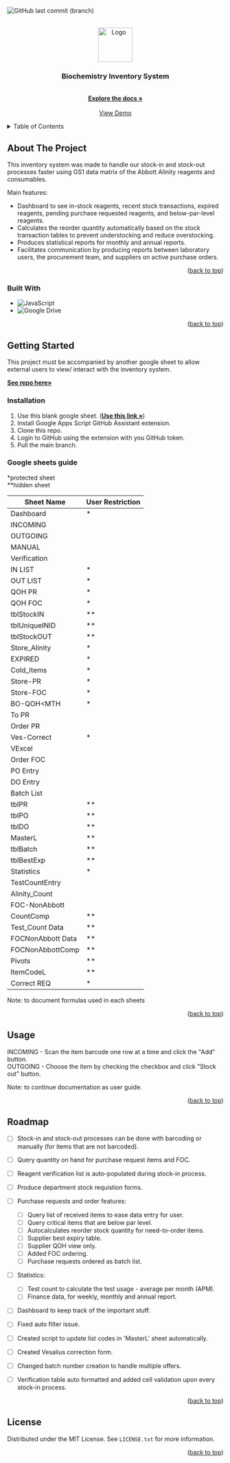 <a name="readme-top"></a>
![GitHub last commit (branch)](https://img.shields.io/github/last-commit/azmi-maz/inventory-system-for-biochem/main)

<!-- PROJECT LOGO -->
<br />
<div align="center">
  <a href="https://github.com/azmi-maz/inventory-system-for-biochem">
    <img src="https://user-images.githubusercontent.com/87229604/208306950-c85c5315-9ebf-4991-9ff7-fe0b83cad68a.gif" alt="Logo" width="80" height="80">
  </a>

<h3 align="center">Biochemistry Inventory System</h3>

  <p align="center">
    <br />
    <a href="https://github.com/azmi-maz/inventory-system-for-biochem"><strong>Explore the docs »</strong></a>
    <br />
    <br />
    <a href="https://docs.google.com/spreadsheets/d/1DA_8fUuL4t9OM61inJ-E4ElOMapTTt7QdZHvUHDeBkk/edit?usp=share_link">View Demo</a>
  </p>
</div>


<!-- TABLE OF CONTENTS -->
<details>
  <summary>Table of Contents</summary>
  <ol>
    <li>
      <a href="#about-the-project">About The Project</a>
      <ul>
        <li><a href="#built-with">Built With</a></li>
      </ul>
    </li>
    <li>
      <a href="#getting-started">Getting Started</a>
      <ul>
        <li><a href="#installation">Installation</a></li>
        <li><a href="#google-sheets-needed">Google sheets needed/a></li>
      </ul>
    </li>
    <li><a href="#usage">Usage</a></li>
    <li><a href="#roadmap">Roadmap</a></li>
    <li><a href="#license">License</a></li>
  </ol>
</details>



<!-- ABOUT THE PROJECT -->
## About The Project

This inventory system was made to handle our stock-in and stock-out processes faster using GS1 data matrix of the Abbott Alinity reagents and consumables.

Main features:
* Dashboard to see in-stock reagents, recent stock transactions, expired reagents, pending purchase requested reagents, and below-par-level reagents.
* Calculates the reorder quantity automatically based on the stock transaction tables to prevent understocking and reduce overstocking.
* Produces statistical reports for monthly and annual reports.
* Facilitates communication by producing reports between laboratory users, the procurement team, and suppliers on active purchase orders.

<p align="right">(<a href="#readme-top">back to top</a>)</p>



### Built With

* ![JavaScript](https://img.shields.io/badge/javascript-%23323330.svg?style=for-the-badge&logo=javascript&logoColor=%23F7DF1E)
* ![Google Drive](https://img.shields.io/badge/Google%20Drive-4285F4?style=for-the-badge&logo=googledrive&logoColor=white)

<p align="right">(<a href="#readme-top">back to top</a>)</p>



<!-- GETTING STARTED -->
## Getting Started

This project must be accompanied by another google sheet to allow external users to view/ interact with the inventory system.
<br />

<a href="https://github.com/azmi-maz/supplier-view-inventory-system"><strong>See repo here»</strong></a>

### Installation

1. Use this blank google sheet. (<a href="https://docs.google.com/spreadsheets/d/1EaFFXe-pCG0QoCwrrf4QZA1ujRWuNaJCXbmpY4sircQ/edit?usp=share_link"><strong>Use this link »</strong></a>)
2. Install Google Apps Script GitHub Assistant extension.
3. Clone this repo.
4. Login to GitHub using the extension with you GitHub token.
5. Pull the main branch.

### Google sheets guide

*protected sheet
<br />
**hidden sheet
<br />


| Sheet Name | User Restriction |
| ----------- | ----------- |
| Dashboard | * |
| INCOMING |  |
| OUTGOING |  |
| MANUAL |  |
| Verification | | 
| IN LIST | * |
| OUT LIST | * |
| QOH PR | * |
| QOH FOC | * |
| tblStockIN | ** |
| tblUniqueINID | ** |
| tblStockOUT | ** |
| Store_Alinity | * |
| EXPIRED | * |
| Cold_Items | * |
| Store-PR | * |
| Store-FOC | * |
| BO-QOH<MTH | * |
| To PR |  |
| Order PR |  |
| Ves-Correct | *
| VExcel | 
| Order FOC | 
| PO Entry | 
| DO Entry | 
| Batch List | 
| tblPR | ** |
| tblPO | ** |
| tblDO | ** |
| MasterL | ** |
| tblBatch | ** |
| tblBestExp | ** |
| Statistics | * |
| TestCountEntry | | 
| Alinity_Count |  |
| FOC-NonAbbott |  |
| CountComp | ** |
| Test_Count Data | ** |
| FOCNonAbbott Data | ** |
| FOCNonAbbottComp | ** |
| Pivots | ** |
| ItemCodeL | ** |
| Correct REQ | * |

Note: to document formulas used in each sheets


<p align="right">(<a href="#readme-top">back to top</a>)</p>



<!-- USAGE EXAMPLES -->
## Usage

INCOMING - Scan the item barcode one row at a time and click the "Add" button.
<br />
OUTGOING - Choose the item by checking the checkbox and click "Stock out" button.

Note: to continue documentation as user guide.

<p align="right">(<a href="#readme-top">back to top</a>)</p>



<!-- ROADMAP -->
## Roadmap

- [ ] Stock-in and stock-out processes can be done with barcoding or manually (for items that are not barcoded).
- [ ] Query quantity on hand for purchase request items and FOC.
- [ ] Reagent verification list is auto-populated during stock-in process.
- [ ] Produce department stock requistion forms.
- [ ] Purchase requests and order features:
    - [ ] Query list of received items to ease data entry for user.
    - [ ] Query critical items that are below par level.
    - [ ] Autocalculates reorder stock quantity for need-to-order items.
    - [ ] Supplier best expiry table.
    - [ ] Supplier QOH view only.
    - [ ] Added FOC ordering.
    - [ ] Purchase requests ordered as batch list.
- [ ] Statistics:
    - [ ] Test count to calculate the test usage - average per month (APM).
    - [ ] Finance data, for weekly, monthly and annual report.
- [ ] Dashboard to keep track of the important stuff.
- [ ] Fixed auto filter issue.
- [ ] Created script to update list codes in 'MasterL' sheet automatically.
- [ ] Created Vesalius correction form.
- [ ] Changed batch number creation to handle multiple offers.
- [ ] Verification table auto formatted and added cell validation upon every stock-in process.


<!-- See the [open issues](https://github.com/azmi-maz/inventory-system-for-biochem/issues) for a full list of proposed features (and known issues). -->

<p align="right">(<a href="#readme-top">back to top</a>)</p>




<!-- LICENSE -->
## License

Distributed under the MIT License. See `LICENSE.txt` for more information.

<p align="right">(<a href="#readme-top">back to top</a>)</p>

